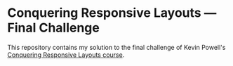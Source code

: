 # Conquering Responsive Layouts — Final Challenge

This repository contains my solution to the final challenge of Kevin Powell's [Conquering Responsive Layouts course](https://courses.kevinpowell.co/conquering-responsive-layouts).
